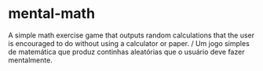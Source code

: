 # mental-math
A simple math exercise game that outputs random calculations that the user is encouraged to do without using a calculator or paper.  /  Um jogo simples de matemática que produz continhas aleatórias que o usuário deve fazer mentalmente.
